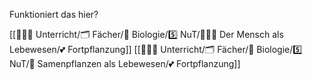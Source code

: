 Funktioniert das hier?

[[👨🏻‍🏫 Unterricht/🗂 Fächer/🌿 Biologie/5️⃣ NuT/👨🏾‍🚀 Der Mensch als Lebewesen/💕 Fortpflanzung]]
[[👨🏻‍🏫 Unterricht/🗂 Fächer/🌿 Biologie/5️⃣ NuT/🌸 Samenpflanzen als Lebewesen/💕 Fortpflanzung]]